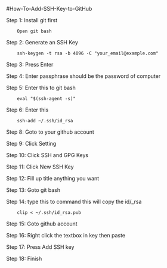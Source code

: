 #How-To-Add-SSH-Key-to-GitHub

Step 1: Install git first
	
		Open git bash

Step 2: Generate an SSH Key
	
		ssh-keygen -t rsa -b 4096 -C "your_email@example.com"

Step 3: Press Enter

Step 4: Enter passphrase should be the password of computer

Step 5: Enter this to git bash
	
		eval "$(ssh-agent -s)"

Step 6: Enter this
	
		ssh-add ~/.ssh/id_rsa

Step 8: Goto to your github account
		
Step 9: Click Setting

Step 10: Click SSH and GPG Keys

Step 11: Click New SSH Key

Step 12: Fill up title anything you want

Step 13: Goto git bash 

Step 14: type this to command this will copy the id/_rsa
		
		clip < ~/.ssh/id_rsa.pub 
	
Step 15: Goto github account

Step 16: Right click the textbox in key then paste

Step 17: Press Add SSH key

Step 18: Finish
